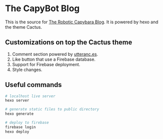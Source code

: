 # The CapyBot Blog

This is the source for [The Robotic Capybara Blog](https://capybot.com). It is powered by hexo and the theme Cactus.

## Customizations on top the Cactus theme

1. Comment section powered by [utteranc.es](utteranc.es).
2. Like button that use a Firebase database.
3. Support for Firebase deployment.
4. Style changes.

## Useful commands

```bash
# localhost live server
hexo server

# generate static files to public directory
hexo generate

# deploy to firebase
firebase login
hexo deploy
```